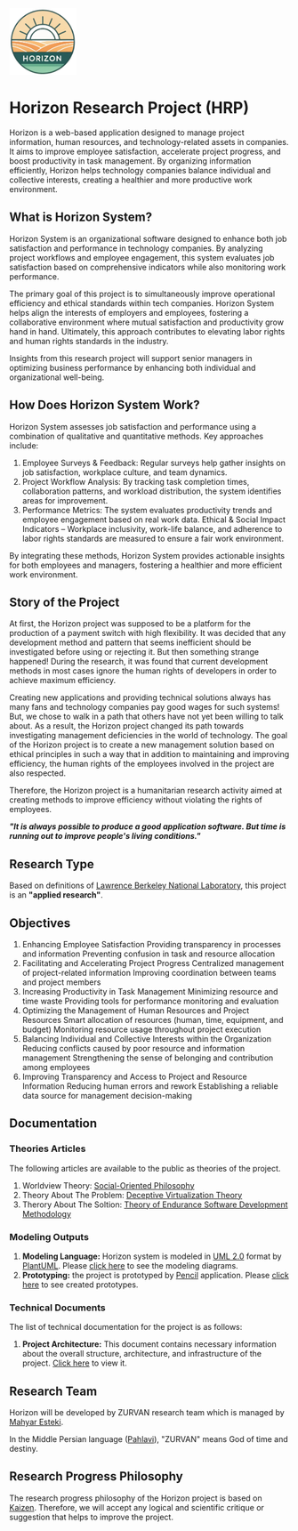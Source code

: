 <img src="https://raw.githubusercontent.com/mahyaresteki/Horizon/master/logo.png" width="120" height="120" style="margin-left:auto; margin-right:auto">

# Horizon Research Project (HRP)
Horizon is a web-based application designed to manage project information, human resources, and technology-related assets in companies. It aims to improve employee satisfaction, accelerate project progress, and boost productivity in task management. By organizing information efficiently, Horizon helps technology companies balance individual and collective interests, creating a healthier and more productive work environment.

## What is Horizon System?
Horizon System is an organizational software designed to enhance both job satisfaction and performance in technology companies. By analyzing project workflows and employee engagement, this system evaluates job satisfaction based on comprehensive indicators while also monitoring work performance.

The primary goal of this project is to simultaneously improve operational efficiency and ethical standards within tech companies. Horizon System helps align the interests of employers and employees, fostering a collaborative environment where mutual satisfaction and productivity grow hand in hand. Ultimately, this approach contributes to elevating labor rights and human rights standards in the industry.

Insights from this research project will support senior managers in optimizing business performance by enhancing both individual and organizational well-being.

## How Does Horizon System Work?
Horizon System assesses job satisfaction and performance using a combination of qualitative and quantitative methods. Key approaches include:

1. Employee Surveys & Feedback: Regular surveys help gather insights on job satisfaction, workplace culture, and team dynamics.
2. Project Workflow Analysis: By tracking task completion times, collaboration patterns, and workload distribution, the system identifies areas for improvement.
3. Performance Metrics: The system evaluates productivity trends and employee engagement based on real work data.
Ethical & Social Impact Indicators – Workplace inclusivity, work-life balance, and adherence to labor rights standards are measured to ensure a fair work environment.

By integrating these methods, Horizon System provides actionable insights for both employees and managers, fostering a healthier and more efficient work environment.

## Story of the Project
At first, the Horizon project was supposed to be a platform for the production of a payment switch with high flexibility. It was decided that any development method and pattern that seems inefficient should be investigated before using or rejecting it. But then something strange happened! During the research, it was found that current development methods in most cases ignore the human rights of developers in order to achieve maximum efficiency.

Creating new applications and providing technical solutions always has many fans and technology companies pay good wages for such systems! But, we chose to walk in a path that others have not yet been willing to talk about. As a result, the Horizon project changed its path towards investigating management deficiencies in the world of technology. The goal of the Horizon project is to create a new management solution based on ethical principles in such a way that in addition to maintaining and improving efficiency, the human rights of the employees involved in the project are also respected.

Therefore, the Horizon project is a humanitarian research activity aimed at creating methods to improve efficiency without violating the rights of employees.

**_"It is always possible to produce a good application software. But time is running out to improve people's living conditions."_**

## Research Type
Based on definitions of [Lawrence Berkeley	National	Laboratory](https://www.sjsu.edu/people/fred.prochaska/courses/ScWk170/s0/Basic-vs.-Applied-Research.pdf), this project is an **"applied research"**.

## Objectives
1. Enhancing Employee Satisfaction
Providing transparency in processes and information
Preventing confusion in task and resource allocation
2. Facilitating and Accelerating Project Progress
Centralized management of project-related information
Improving coordination between teams and project members
3. Increasing Productivity in Task Management
Minimizing resource and time waste
Providing tools for performance monitoring and evaluation
4. Optimizing the Management of Human Resources and Project Resources
Smart allocation of resources (human, time, equipment, and budget)
Monitoring resource usage throughout project execution
5. Balancing Individual and Collective Interests within the Organization
Reducing conflicts caused by poor resource and information management
Strengthening the sense of belonging and contribution among employees
6. Improving Transparency and Access to Project and Resource Information
Reducing human errors and rework
Establishing a reliable data source for management decision-making

## Documentation
### Theories Articles
The following articles are available to the public as theories of the project.
1. Worldview Theory: [Social-Oriented Philosophy](https://github.com/mahyaresteki/Horizon/blob/master/Theories/Social_Oriented_Philosophy.pdf)
2. Theory About The Problem: [Deceptive Virtualization Theory](https://github.com/mahyaresteki/Horizon/blob/master/Theories/Deceptive_Virtualization_Theory.pdf)
3. Therory About The Soltion: [Theory of Endurance Software Development Methodology](https://github.com/mahyaresteki/Horizon/blob/master/Theories/Theory_of_Endurance_Software_Development_Methodology.pdf)

### Modeling Outputs
1. **Modeling Language:** Horizon system is modeled in [UML 2.0](https://en.wikipedia.org/wiki/Unified_Modeling_Language) format by [PlantUML](https://plantuml.com/). Please [click here](https://github.com/mahyaresteki/Horizon/tree/master/HorizonModeling/HorizonUml/out) to see the modeling diagrams.
2. **Prototyping:** the project is prototyped by [Pencil](https://pencil.evolus.vn/) application. Please [click here](https://github.com/mahyaresteki/Horizon/tree/master/HorizonModeling/HorizonUiSketch) to see created prototypes.

### Technical Documents
The list of technical documentation for the project is as follows:
1. **Project Architecture:** This document contains necessary information about the overall structure, architecture, and infrastructure of the project. [Click here](https://github.com/mahyaresteki/Horizon/blob/master/TechnicalDocuments/Project_Achitecture.pdf) to view it.

## Research Team
Horizon will be developed by ZURVAN research team which is managed by [Mahyar Esteki](https://www.linkedin.com/in/mahyaresteki/).

In the Middle Persian language ([Pahlavi](https://en.wikipedia.org/wiki/Middle_Persian)), "ZURVAN" means God of time and destiny.

## Research Progress Philosophy
The research progress philosophy of the Horizon project is based on [Kaizen](https://en.wikipedia.org/wiki/Kaizen). Therefore, we will accept any logical and scientific critique or suggestion that helps to improve the project.
